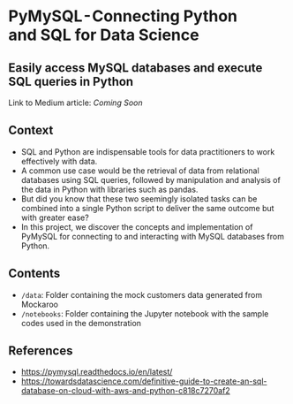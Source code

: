 # PyMySQL - Connecting Python and SQL for Data Science
## Easily access MySQL databases and execute SQL queries in Python

Link to Medium article: *Coming Soon*

## Context
- SQL and Python are indispensable tools for data practitioners to work effectively with data. 
- A common use case would be the retrieval of data from relational databases using SQL queries, followed by manipulation and analysis of the data in Python with libraries such as pandas.
- But did you know that these two seemingly isolated tasks can be combined into a single Python script to deliver the same outcome but with greater ease?
- In this project, we discover the concepts and implementation of PyMySQL for connecting to and interacting with MySQL databases from Python.

## Contents
- `/data`: Folder containing the mock customers data generated from Mockaroo
- `/notebooks`: Folder containing the Jupyter notebook with the sample codes used in the demonstration

## References
- https://pymysql.readthedocs.io/en/latest/
- https://towardsdatascience.com/definitive-guide-to-create-an-sql-database-on-cloud-with-aws-and-python-c818c7270af2
